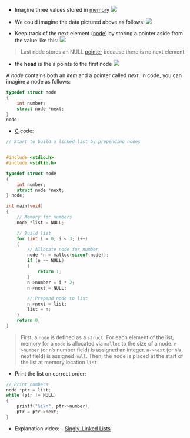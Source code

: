 - Imagine three values stored in [memory](lecture-4-memory.md)
![](3-values-memory.png)



- We could imagine the data pictured above as follows:
![](linkes-list-basic.png)


- Keep track of the next element ([node](structs.md)) by storing a pointer aside from the value like this:
![](linkes-list-advanced.png)
>Last node stores an NULL [pointer](pointers.md ) because there is no next element


- the **head** is the a points to the first node
![](linked-list-head.png)


A _node_ contains both an _item_ and a pointer called _next_. In code, you can imagine a node as follows:

```c
typedef struct node
{
    int number;
    struct node *next;
}
node;
```




- [C](contents-c.md) code:

```c
// Start to build a linked list by prepending nodes


#include <stdio.h>
#include <stdlib.h>

typedef struct node
{
    int number;
    struct node *next;
} node;

int main(void)
{
    // Memory for numbers
    node *list = NULL;

    // Build list
    for (int i = 0; i < 3; i++)
    {
        // Allocate node for number
        node *n = malloc(sizeof(node));
        if (n == NULL)
        {
            return 1;
        }
        n->number = i * 2;
        n->next = NULL;

        // Prepend node to list
        n->next = list;
        list = n;
    }
    return 0;
}
```

>First, a `node` is defined as a `struct`. For each element of the list, memory for a `node` is allocated via `malloc` to the size of a node. `n->number` (or `n`’s number field) is assigned an integer. `n->next` (or `n`’s next field) is assigned `null`. Then, the node is placed at the start of the list at memory location `list`.

- Print the list on correct order:
```c
// Print numbers
node *ptr = list;
while (ptr != NULL)
{
    printf("%i\n", ptr->number);
    ptr = ptr->next;
}

```
- Explanation video: - [Singly-Linked Lists](https://cs50.harvard.edu/x/2025/shorts/singly_linked_lists/)